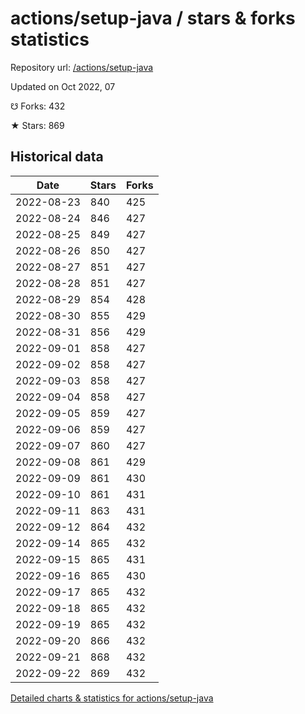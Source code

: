 # actions/setup-java / stars & forks statistics

Repository url: [/actions/setup-java](https://github.com/actions/setup-java)

Updated on Oct 2022, 07

☋ Forks: 432

★ Stars: 869

## Historical data
| Date | Stars | Forks |
|------|-------|-------|
| 2022-08-23 | 840 | 425 | 
| 2022-08-24 | 846 | 427 | 
| 2022-08-25 | 849 | 427 | 
| 2022-08-26 | 850 | 427 | 
| 2022-08-27 | 851 | 427 | 
| 2022-08-28 | 851 | 427 | 
| 2022-08-29 | 854 | 428 | 
| 2022-08-30 | 855 | 429 | 
| 2022-08-31 | 856 | 429 | 
| 2022-09-01 | 858 | 427 | 
| 2022-09-02 | 858 | 427 | 
| 2022-09-03 | 858 | 427 | 
| 2022-09-04 | 858 | 427 | 
| 2022-09-05 | 859 | 427 | 
| 2022-09-06 | 859 | 427 | 
| 2022-09-07 | 860 | 427 | 
| 2022-09-08 | 861 | 429 | 
| 2022-09-09 | 861 | 430 | 
| 2022-09-10 | 861 | 431 | 
| 2022-09-11 | 863 | 431 | 
| 2022-09-12 | 864 | 432 | 
| 2022-09-14 | 865 | 432 | 
| 2022-09-15 | 865 | 431 | 
| 2022-09-16 | 865 | 430 | 
| 2022-09-17 | 865 | 432 | 
| 2022-09-18 | 865 | 432 | 
| 2022-09-19 | 865 | 432 | 
| 2022-09-20 | 866 | 432 | 
| 2022-09-21 | 868 | 432 | 
| 2022-09-22 | 869 | 432 | 


[Detailed charts & statistics for actions/setup-java](https://reviewgithub.com/rep/actions/setup-java)
